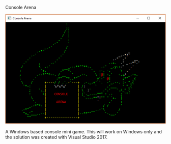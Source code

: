 Console Arena

![Splash Screen](/screenshots/title.png?raw=true "Console Arena")

A Windows based console mini game. This will work on Windows only and the solution was created with Visual Studio 2017.